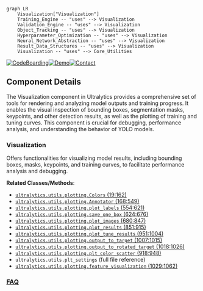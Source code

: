 ```mermaid
graph LR
    Visualization["Visualization"]
    Training_Engine -- "uses" --> Visualization
    Validation_Engine -- "uses" --> Visualization
    Object_Tracking -- "uses" --> Visualization
    Hyperparameter_Optimization -- "uses" --> Visualization
    Neural_Network_Abstraction -- "uses" --> Visualization
    Result_Data_Structures -- "uses" --> Visualization
    Visualization -- "uses" --> Core_Utilities
```
[![CodeBoarding](https://img.shields.io/badge/Generated%20by-CodeBoarding-9cf?style=flat-square)](https://github.com/CodeBoarding/GeneratedOnBoardings)[![Demo](https://img.shields.io/badge/Try%20our-Demo-blue?style=flat-square)](https://www.codeboarding.org/demo)[![Contact](https://img.shields.io/badge/Contact%20us%20-%20contact@codeboarding.org-lightgrey?style=flat-square)](mailto:contact@codeboarding.org)

## Component Details

The Visualization component in Ultralytics provides a comprehensive set of tools for rendering and analyzing model outputs and training progress. It enables the visual inspection of bounding boxes, segmentation masks, keypoints, and other detection results, as well as the plotting of training and tuning curves. This component is crucial for debugging, performance analysis, and understanding the behavior of YOLO models.

### Visualization
Offers functionalities for visualizing model results, including bounding boxes, masks, keypoints, and training curves, to facilitate performance analysis and debugging.


**Related Classes/Methods**:

- <a href="https://github.com/ultralytics/ultralytics/blob/master/ultralytics/utils/plotting.py#L19-L162" target="_blank" rel="noopener noreferrer">`ultralytics.utils.plotting.Colors` (19:162)</a>
- <a href="https://github.com/ultralytics/ultralytics/blob/master/ultralytics/utils/plotting.py#L168-L549" target="_blank" rel="noopener noreferrer">`ultralytics.utils.plotting.Annotator` (168:549)</a>
- <a href="https://github.com/ultralytics/ultralytics/blob/master/ultralytics/utils/plotting.py#L554-L621" target="_blank" rel="noopener noreferrer">`ultralytics.utils.plotting.plot_labels` (554:621)</a>
- <a href="https://github.com/ultralytics/ultralytics/blob/master/ultralytics/utils/plotting.py#L624-L676" target="_blank" rel="noopener noreferrer">`ultralytics.utils.plotting.save_one_box` (624:676)</a>
- <a href="https://github.com/ultralytics/ultralytics/blob/master/ultralytics/utils/plotting.py#L680-L847" target="_blank" rel="noopener noreferrer">`ultralytics.utils.plotting.plot_images` (680:847)</a>
- <a href="https://github.com/ultralytics/ultralytics/blob/master/ultralytics/utils/plotting.py#L851-L915" target="_blank" rel="noopener noreferrer">`ultralytics.utils.plotting.plot_results` (851:915)</a>
- <a href="https://github.com/ultralytics/ultralytics/blob/master/ultralytics/utils/plotting.py#L951-L1004" target="_blank" rel="noopener noreferrer">`ultralytics.utils.plotting.plot_tune_results` (951:1004)</a>
- <a href="https://github.com/ultralytics/ultralytics/blob/master/ultralytics/utils/plotting.py#L1007-L1015" target="_blank" rel="noopener noreferrer">`ultralytics.utils.plotting.output_to_target` (1007:1015)</a>
- <a href="https://github.com/ultralytics/ultralytics/blob/master/ultralytics/utils/plotting.py#L1018-L1026" target="_blank" rel="noopener noreferrer">`ultralytics.utils.plotting.output_to_rotated_target` (1018:1026)</a>
- <a href="https://github.com/ultralytics/ultralytics/blob/master/ultralytics/utils/plotting.py#L918-L948" target="_blank" rel="noopener noreferrer">`ultralytics.utils.plotting.plt_color_scatter` (918:948)</a>
- `ultralytics.utils.plt_settings` (full file reference)
- <a href="https://github.com/ultralytics/ultralytics/blob/master/ultralytics/utils/plotting.py#L1029-L1062" target="_blank" rel="noopener noreferrer">`ultralytics.utils.plotting.feature_visualization` (1029:1062)</a>




### [FAQ](https://github.com/CodeBoarding/GeneratedOnBoardings/tree/main?tab=readme-ov-file#faq)